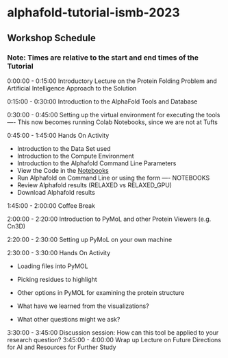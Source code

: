 # alphafold-tutorial-ismb-2023

## Workshop Schedule 

### Note: Times are relative to the start and end times of the Tutorial

0:00:00 - 0:15:00 Introductory Lecture on the Protein Folding Problem and Artificial Intelligence Approach to the Solution 

0:15:00 - 0:30:00 Introduction to the AlphaFold Tools and Database 

0:30:00 - 0:45:00 Setting up the virtual environment for executing the tools 
—- This now becomes running Colab Notebooks, since we are not at Tufts

0:45:00 - 1:45:00 Hands On Activity 

* Introduction to the Data Set used 
* Introduction to the Compute Environment 
* Introduction to the Alphafold Command Line Parameters
*   View the Code in the [Notebooks](https://colab.research.google.com/github/deepmind/alphafold/blob/main/notebooks/AlphaFold.ipynb) 
* Run Alphafold on Command Line or using the form  —- NOTEBOOKS
* Review Alphafold results (RELAXED vs RELAXED_GPU)
* Download Alphafold results 


1:45:00 - 2:00:00 Coffee Break 

2:00:00 - 2:20:00 Introduction to PyMoL and other Protein Viewers (e.g. Cn3D) 

2:20:00 - 2:30:00 Setting up PyMoL on your own machine 

2:30:00 - 3:30:00 Hands On Activity 

* Loading files into PyMOL
* Picking residues to highlight 
* Other options in PyMOL for examining the protein structure 

* What have we learned from the visualizations? 
* What other questions might we ask? 

3:30:00 - 3:45:00 Discussion session: How can this tool be applied to your research question? 
3:45:00 - 4:00:00 Wrap up Lecture on Future Directions for AI and Resources for Further Study 
